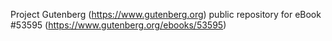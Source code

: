 Project Gutenberg (https://www.gutenberg.org) public repository for
eBook #53595 (https://www.gutenberg.org/ebooks/53595)
